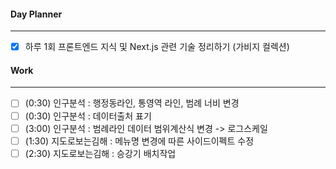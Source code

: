 
#### Day Planner
---
- [x] 하루 1회 프론트엔드 지식 및 Next.js 관련 기술 정리하기 (가비지 컬렉션)


#### Work
---
- [ ] (0:30) 인구분석 : 행정동라인, 통영역 라인, 범례 너비 변경
- [ ] (0:30) 인구분석 : 데이터출처 표기
- [ ] (3:00) 인구분석 : 범례라인 데이터 범위계산식 변경 -> 로그스케일
- [ ] (1:30) 지도로보는김해 : 메뉴명 변경에 따른 사이드이펙트 수정
- [ ] (2:30) 지도로보는김해 : 승강기 배치작업
